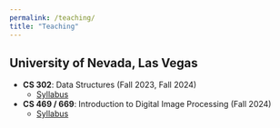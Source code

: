 ```yaml
---
permalink: /teaching/
title: "Teaching"
---
```



## University of Nevada, Las Vegas
- <b>CS 302</b>: Data Structures (Fall 2023, Fall 2024)
    - [Syllabus]()
- <b>CS 469 / 669</b>: Introduction to Digital Image Processing (Fall 2024)
    - [Syllabus]()
